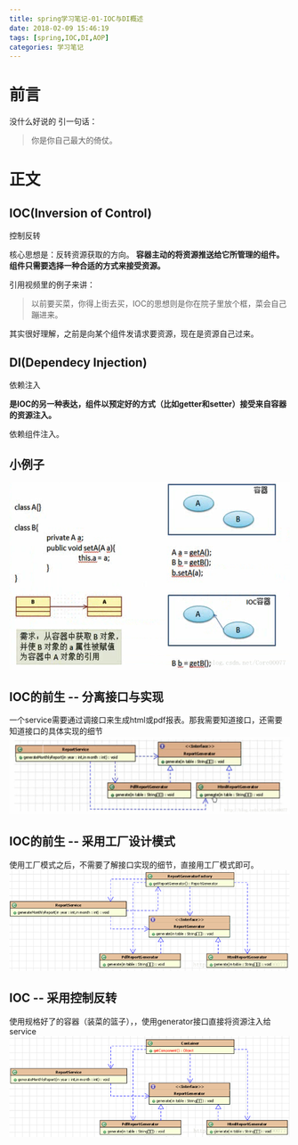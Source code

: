 ```yaml
---
title: spring学习笔记-01-IOC与DI概述
date: 2018-02-09 15:46:19
tags: [spring,IOC,DI,AOP]
categories: 学习笔记
---
```


# 前言
没什么好说的
引一句话：
> 你是你自己最大的倚仗。

# 正文
## IOC(Inversion of Control)
控制反转

核心思想是：反转资源获取的方向。
**容器主动的将资源推送给它所管理的组件。组件只需要选择一种合适的方式来接受资源。**

<!-- more -->

引用视频里的例子来讲：

> 以前要买菜，你得上街去买，IOC的思想则是你在院子里放个框，菜会自己蹦进来。

其实很好理解，之前是向某个组件发请求要资源，现在是资源自己过来。

## DI(Dependecy Injection)
依赖注入

**是IOC的另一种表达，组件以预定好的方式（比如getter和setter）接受来自容器的资源注入。**

依赖组件注入。

## 小例子
![](spring学习笔记-01-IOC&DI概述/20180209153809872.png)

## IOC的前生 -- 分离接口与实现
一个service需要通过调接口来生成html或pdf报表。那我需要知道接口，还需要知道接口的具体实现的细节
![](spring学习笔记-01-IOC&DI概述/20180209154019913.png)

## IOC的前生 -- 采用工厂设计模式
使用工厂模式之后，不需要了解接口实现的细节，直接用工厂模式即可。
![](spring学习笔记-01-IOC&DI概述/2018020915424236.png)

## IOC -- 采用控制反转
使用规格好了的容器（装菜的篮子），，使用generator接口直接将资源注入给service
![](spring学习笔记-01-IOC&DI概述/20180209154331750.png)
